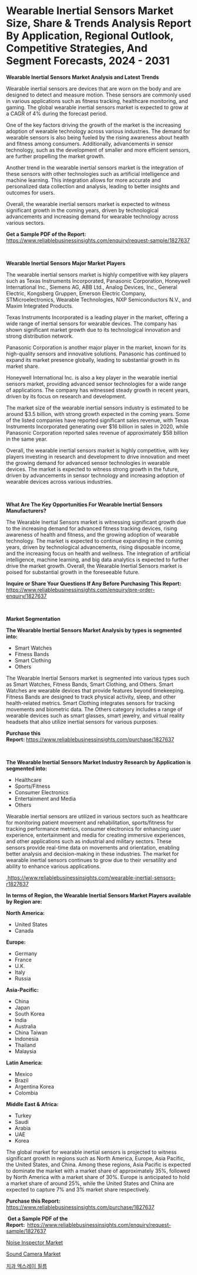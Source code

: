 <p><h1>Wearable Inertial Sensors Market Size, Share & Trends Analysis Report By Application, Regional Outlook, Competitive Strategies, And Segment Forecasts, 2024 - 2031</h1></p><p><strong>Wearable Inertial Sensors Market Analysis and Latest Trends</strong></p>
<p><p>Wearable inertial sensors are devices that are worn on the body and are designed to detect and measure motion. These sensors are commonly used in various applications such as fitness tracking, healthcare monitoring, and gaming. The global wearable inertial sensors market is expected to grow at a CAGR of 4% during the forecast period.</p><p>One of the key factors driving the growth of the market is the increasing adoption of wearable technology across various industries. The demand for wearable sensors is also being fueled by the rising awareness about health and fitness among consumers. Additionally, advancements in sensor technology, such as the development of smaller and more efficient sensors, are further propelling the market growth.</p><p>Another trend in the wearable inertial sensors market is the integration of these sensors with other technologies such as artificial intelligence and machine learning. This integration allows for more accurate and personalized data collection and analysis, leading to better insights and outcomes for users.</p><p>Overall, the wearable inertial sensors market is expected to witness significant growth in the coming years, driven by technological advancements and increasing demand for wearable technology across various sectors.</p></p>
<p><strong>Get a Sample PDF of the Report:&nbsp;</strong> <a href="https://www.reliablebusinessinsights.com/enquiry/request-sample/1827637">https://www.reliablebusinessinsights.com/enquiry/request-sample/1827637</a></p>
<p>&nbsp;</p>
<p><strong>Wearable Inertial Sensors Major Market Players</strong></p>
<p><p>The wearable inertial sensors market is highly competitive with key players such as Texas Instruments Incorporated, Panasonic Corporation, Honeywell International Inc., Siemens AG, ABB Ltd., Analog Devices, Inc., General Electric, Kongsberg Gruppen, Emerson Electric Company, STMicroelectronics, Wearable Technologies, NXP Semiconductors N.V., and Maxim Integrated Products. </p><p>Texas Instruments Incorporated is a leading player in the market, offering a wide range of inertial sensors for wearable devices. The company has shown significant market growth due to its technological innovation and strong distribution network. </p><p>Panasonic Corporation is another major player in the market, known for its high-quality sensors and innovative solutions. Panasonic has continued to expand its market presence globally, leading to substantial growth in its market share. </p><p>Honeywell International Inc. is also a key player in the wearable inertial sensors market, providing advanced sensor technologies for a wide range of applications. The company has witnessed steady growth in recent years, driven by its focus on research and development.</p><p>The market size of the wearable inertial sensors industry is estimated to be around $3.5 billion, with strong growth expected in the coming years. Some of the listed companies have reported significant sales revenue, with Texas Instruments Incorporated generating over $16 billion in sales in 2020, while Panasonic Corporation reported sales revenue of approximately $58 billion in the same year.</p><p>Overall, the wearable inertial sensors market is highly competitive, with key players investing in research and development to drive innovation and meet the growing demand for advanced sensor technologies in wearable devices. The market is expected to witness strong growth in the future, driven by advancements in sensor technology and increasing adoption of wearable devices across various industries.</p></p>
<p>&nbsp;</p>
<p><strong>What Are The Key Opportunities For Wearable Inertial Sensors Manufacturers?</strong></p>
<p><p>The Wearable Inertial Sensors market is witnessing significant growth due to the increasing demand for advanced fitness tracking devices, rising awareness of health and fitness, and the growing adoption of wearable technology. The market is expected to continue expanding in the coming years, driven by technological advancements, rising disposable income, and the increasing focus on health and wellness. The integration of artificial intelligence, machine learning, and big data analytics is expected to further drive the market growth. Overall, the Wearable Inertial Sensors market is poised for substantial growth in the foreseeable future.</p></p>
<p><strong>Inquire or Share Your Questions If Any Before Purchasing This Report:</strong> <a href="https://www.reliablebusinessinsights.com/enquiry/pre-order-enquiry/1827637">https://www.reliablebusinessinsights.com/enquiry/pre-order-enquiry/1827637</a></p>
<p>&nbsp;</p>
<p><strong>Market Segmentation</strong></p>
<p><strong>The Wearable Inertial Sensors Market Analysis by types is segmented into:</strong></p>
<p><ul><li>Smart Watches</li><li>Fitness Bands</li><li>Smart Clothing</li><li>Others</li></ul></p>
<p><p>The Wearable Inertial Sensors market is segmented into various types such as Smart Watches, Fitness Bands, Smart Clothing, and Others. Smart Watches are wearable devices that provide features beyond timekeeping. Fitness Bands are designed to track physical activity, sleep, and other health-related metrics. Smart Clothing integrates sensors for tracking movements and biometric data. The Others category includes a range of wearable devices such as smart glasses, smart jewelry, and virtual reality headsets that also utilize inertial sensors for various purposes.</p></p>
<p><strong>Purchase this Report:&nbsp;</strong><a href="https://www.reliablebusinessinsights.com/purchase/1827637">https://www.reliablebusinessinsights.com/purchase/1827637</a></p>
<p>&nbsp;</p>
<p><strong>The Wearable Inertial Sensors Market Industry Research by Application is segmented into:</strong></p>
<p><ul><li>Healthcare</li><li>Sports/Fitness</li><li>Consumer Electronics</li><li>Entertainment and Media</li><li>Others</li></ul></p>
<p><p>Wearable inertial sensors are utilized in various sectors such as healthcare for monitoring patient movement and rehabilitation, sports/fitness for tracking performance metrics, consumer electronics for enhancing user experience, entertainment and media for creating immersive experiences, and other applications such as industrial and military sectors. These sensors provide real-time data on movements and orientation, enabling better analysis and decision-making in these industries. The market for wearable inertial sensors continues to grow due to their versatility and ability to enhance various applications.</p></p>
<p><a href="https://www.reliablebusinessinsights.com/wearable-inertial-sensors-r1827637">&nbsp;https://www.reliablebusinessinsights.com/wearable-inertial-sensors-r1827637</a></p>
<p><strong>In terms of Region, the Wearable Inertial Sensors Market Players available by Region are:</strong></p>
<p>
    <p> <strong> North America: </strong>
        <ul>
            <li>United States</li>
            <li>Canada</li>
        </ul>
        </p> 
    <p> <strong> Europe: </strong>
        <ul>
            <li>Germany</li>
            <li>France</li>
            <li>U.K.</li>
            <li>Italy</li>
            <li>Russia</li>
        </ul>
        </p> 
    <p> <strong> Asia-Pacific: </strong>
        <ul>
            <li>China</li>
            <li>Japan</li>
            <li>South Korea</li>
            <li>India</li>
            <li>Australia</li>
            <li>China Taiwan</li>
            <li>Indonesia</li>
            <li>Thailand</li>
            <li>Malaysia</li>
        </ul>
        </p> 
    <p> <strong> Latin America: </strong>
        <ul>
            <li>Mexico</li>
            <li>Brazil</li>
            <li>Argentina Korea</li>
            <li>Colombia</li>
        </ul>
        </p> 
    <p> <strong> Middle East & Africa: </strong>
        <ul>
            <li>Turkey</li>
            <li>Saudi</li>
            <li>Arabia</li>
            <li>UAE</li>
            <li>Korea</li>
        </ul>
    </p>
    </p>
<p><p>The global market for wearable inertial sensors is projected to witness significant growth in regions such as North America, Europe, Asia Pacific, the United States, and China. Among these regions, Asia Pacific is expected to dominate the market with a market share of approximately 35%, followed by North America with a market share of 30%. Europe is anticipated to hold a market share of around 25%, while the United States and China are expected to capture 7% and 3% market share respectively.</p></p>
<p><strong>Purchase this Report: </strong><a href="https://www.reliablebusinessinsights.com/purchase/1827637">https://www.reliablebusinessinsights.com/purchase/1827637</a></p>
<p>&nbsp;<strong>Get a Sample PDF of the Report:&nbsp;&nbsp;</strong><a href="https://www.reliablebusinessinsights.com/enquiry/request-sample/1827637">https://www.reliablebusinessinsights.com/enquiry/request-sample/1827637</a></p>
<p><strong></strong></p>
<p><p><a href="https://github.com/wwwkeltoum/Market-Research-Report-List-4/blob/main/noise-inspector-market.md">Noise Inspector Market</a></p><p><a href="https://github.com/joannesouthgate/Market-Research-Report-List-4/blob/main/sound-camera-market.md">Sound Camera Market</a></p><p><a href="https://github.com/nuekbpymrrz5/Market-Research-Report-List-2/blob/main/2524257172677.md">치과 엑스레이 필름</a></p></p>